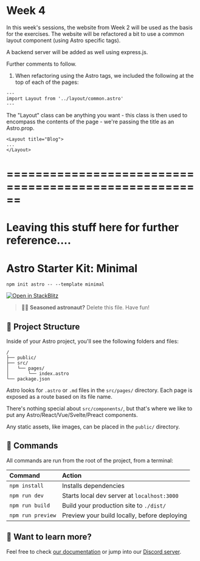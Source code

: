 # Week 4

In this week's sessions, the website from Week 2 will be used as the basis for the exercises.  The website will be refactored a bit to use a common layout component (using Astro specific tags).

A backend server will be added as well using express.js.

Further comments to follow.

1. When refactoring using the Astro tags, we included the following at the top of each of the pages:
```
---
import Layout from '../layout/common.astro'
---
```
The "Layout" class can be anything you want - this class is then used to encompass the contents of the page - we're passing the title as an Astro.prop.

```
<Layout title="Blog">
...
</Layout>
```





# ======================================================
# Leaving this stuff here for further reference....

# Astro Starter Kit: Minimal

```
npm init astro -- --template minimal
```

[![Open in StackBlitz](https://developer.stackblitz.com/img/open_in_stackblitz.svg)](https://stackblitz.com/github/withastro/astro/tree/latest/examples/minimal)

> 🧑‍🚀 **Seasoned astronaut?** Delete this file. Have fun!

## 🚀 Project Structure

Inside of your Astro project, you'll see the following folders and files:

```
/
├── public/
├── src/
│   └── pages/
│       └── index.astro
└── package.json
```

Astro looks for `.astro` or `.md` files in the `src/pages/` directory. Each page is exposed as a route based on its file name.

There's nothing special about `src/components/`, but that's where we like to put any Astro/React/Vue/Svelte/Preact components.

Any static assets, like images, can be placed in the `public/` directory.

## 🧞 Commands

All commands are run from the root of the project, from a terminal:

| Command           | Action                                       |
|:----------------  |:-------------------------------------------- |
| `npm install`     | Installs dependencies                        |
| `npm run dev`     | Starts local dev server at `localhost:3000`  |
| `npm run build`   | Build your production site to `./dist/`      |
| `npm run preview` | Preview your build locally, before deploying |

## 👀 Want to learn more?

Feel free to check [our documentation](https://github.com/withastro/astro) or jump into our [Discord server](https://astro.build/chat).

